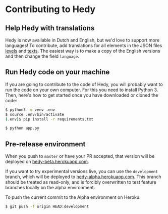 Contributing to Hedy
======================


Help Hedy with translations
------------

Hedy is now available in Dutch and English, but we'd love to support more languages! To contribute, add translations for all elements in the JSON files [levels](https://github.com/Felienne/hedy/blob/master/static/levels.json) and [texts](https://github.com/Felienne/hedy/blob/master/static/texts.json). The easiest way is to make a copy of the English versions and then change the field `language`. 


Run Hedy code on your machine
------------

If you are going to contribute to the code of Hedy, you will probably want to run the code on your own computer. For this you need to install Python 3. Then, here's how to get started once you have downloaded or cloned the code:

```bash
$ python3 -m venv .env
$ source .env/bin/activate
(.env)$ pip install -r requirements.txt

$ python app.py
```

Pre-release environment
-----------------------

When you push to `master` or have your PR accepted, that version will be deployed on
[hedy-beta.herokuapp.com](https://hedy-beta.herokuapp.com).

If you want to try experimental versions live, you can use the `development` branch, which will be deployed to [hedy-alpha.herokuapp.com](https://hedy-alpha.herokuapp.com). 
This branch should be treated as read-only, and is forcibly overwritten to test feature branches locally on the alpha environment.

To push the current commit to the Alpha environment on Heroku:

```bash
$ git push -f origin HEAD:development
```
